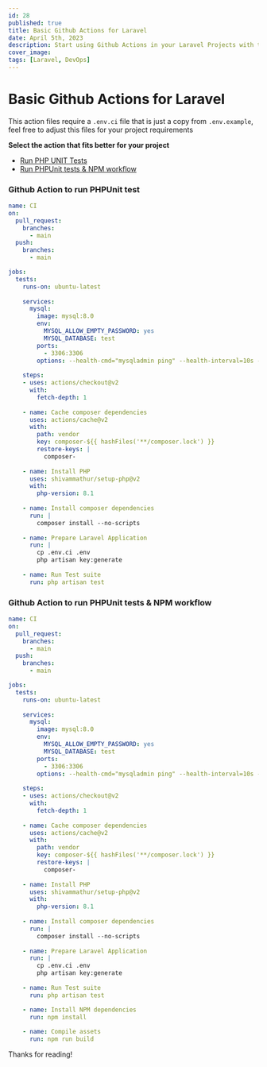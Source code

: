 ```yaml
---
id: 28
published: true
title: Basic Github Actions for Laravel
date: April 5th, 2023
description: Start using Github Actions in your Laravel Projects with two basic workflows
cover_image:
tags: [Laravel, DevOps]
---
```


# Basic Github Actions for Laravel

This action files require a `.env.ci` file that is just a copy from `.env.example`, 
feel free to adjust this files for your project requirements

**Select the action that fits better for your project**
- [Run PHP UNIT Tests](#github-action-to-run-phpunit-test)
- [Run PHPUnit tests & NPM workflow](#github-action-to-run-phpunit-tests-npm-workflow)

### Github Action to run PHPUnit test

```yml
name: CI
on:
  pull_request:
    branches:
      - main
  push:
    branches:
      - main

jobs:
  tests:
    runs-on: ubuntu-latest
 
    services:
      mysql:
        image: mysql:8.0
        env:
          MYSQL_ALLOW_EMPTY_PASSWORD: yes
          MYSQL_DATABASE: test
        ports:
          - 3306:3306
        options: --health-cmd="mysqladmin ping" --health-interval=10s --health-timeout=5s --health-retries=3
 
    steps:
    - uses: actions/checkout@v2
      with:
        fetch-depth: 1
        
    - name: Cache composer dependencies
      uses: actions/cache@v2
      with:
        path: vendor
        key: composer-${{ hashFiles('**/composer.lock') }}
        restore-keys: |
          composer-
          
    - name: Install PHP
      uses: shivammathur/setup-php@v2
      with:
        php-version: 8.1
 
    - name: Install composer dependencies
      run: |
        composer install --no-scripts
 
    - name: Prepare Laravel Application
      run: |
        cp .env.ci .env
        php artisan key:generate
 
    - name: Run Test suite
      run: php artisan test
```


### Github Action to run PHPUnit tests & NPM workflow


```yml
name: CI
on:
  pull_request:
    branches:
      - main
  push:
    branches:
      - main

jobs:
  tests:
    runs-on: ubuntu-latest
 
    services:
      mysql:
        image: mysql:8.0
        env:
          MYSQL_ALLOW_EMPTY_PASSWORD: yes
          MYSQL_DATABASE: test
        ports:
          - 3306:3306
        options: --health-cmd="mysqladmin ping" --health-interval=10s --health-timeout=5s --health-retries=3
 
    steps:
    - uses: actions/checkout@v2
      with:
        fetch-depth: 1
        
    - name: Cache composer dependencies
      uses: actions/cache@v2
      with:
        path: vendor
        key: composer-${{ hashFiles('**/composer.lock') }}
        restore-keys: |
          composer-
          
    - name: Install PHP
      uses: shivammathur/setup-php@v2
      with:
        php-version: 8.1
 
    - name: Install composer dependencies
      run: |
        composer install --no-scripts
 
    - name: Prepare Laravel Application
      run: |
        cp .env.ci .env
        php artisan key:generate
 
    - name: Run Test suite
      run: php artisan test

    - name: Install NPM dependencies
      run: npm install
      
    - name: Compile assets
      run: npm run build
```

Thanks for reading!